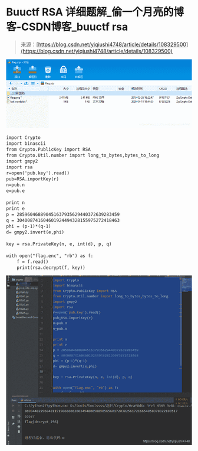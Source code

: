 <!--yml
category: 未分类
date: 2022-04-26 14:20:21
-->

# Buuctf RSA 详细题解_偷一个月亮的博客-CSDN博客_buuctf rsa

> 来源：[https://blog.csdn.net/yiqiushi4748/article/details/108329500](https://blog.csdn.net/yiqiushi4748/article/details/108329500)

![在这里插入图片描述](img/708098fe2e598b767375c31e22bf49ae.png)

```
import Crypto
import binascii
from Crypto.PublicKey import RSA
from Crypto.Util.number import long_to_bytes,bytes_to_long
import gmpy2
import rsa
r=open('pub.key').read()
pub=RSA.importKey(r)
n=pub.n
e=pub.e

print n
print e
p = 285960468890451637935629440372639283459
q = 304008741604601924494328155975272418463
phi = (p-1)*(q-1)
d= gmpy2.invert(e,phi)

key = rsa.PrivateKey(n, e, int(d), p, q)

with open("flag.enc", "rb") as f:
    f = f.read()
    print(rsa.decrypt(f, key)) 
```

![在这里插入图片描述](img/72c626f22c4b59e6cd7a02d2e953d9f2.png)